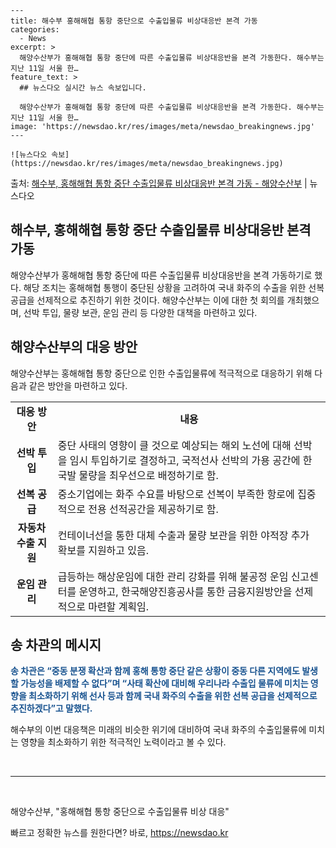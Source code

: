     ---
    title: 해수부 홍해해협 통항 중단으로 수출입물류 비상대응반 본격 가동
    categories:
      - News
    excerpt: >
      해양수산부가 홍해해협 통항 중단에 따른 수출입물류 비상대응반을 본격 가동한다. 해수부는 지난 11일 서울 한…
    feature_text: >
      ## 뉴스다오 실시간 뉴스 속보입니다.
    
      해양수산부가 홍해해협 통항 중단에 따른 수출입물류 비상대응반을 본격 가동한다. 해수부는 지난 11일 서울 한…
    image: 'https://newsdao.kr/res/images/meta/newsdao_breakingnews.jpg'
    ---
    
    ![뉴스다오 속보](https://newsdao.kr/res/images/meta/newsdao_breakingnews.jpg)

<p>출처: <a href="https://newsdao.kr/2979" rel="dofollow">해수부, 홍해해협 통항 중단 수출입물류 비상대응반 본격 가동 - 해양수산부</a> | 뉴스다오</p>

<h2 data-ke-size="size26"><b>해수부, 홍해해협 통항 중단 수출입물류 비상대응반 본격 가동</b></h2>

<p data-ke-size="size16">해양수산부가 홍해해협 통항 중단에 따른 수출입물류 비상대응반을 본격 가동하기로 했다. 해당 조치는 홍해해협 통행이 중단된 상황을 고려하여 국내 화주의 수출을 위한 선복 공급을 선제적으로 추진하기 위한 것이다. 해양수산부는 이에 대한 첫 회의를 개최했으며, 선박 투입, 물량 보관, 운임 관리 등 다양한 대책을 마련하고 있다.</p>

<h2 data-ke-size="size24"><b>해양수산부의 대응 방안</b></h2>

<p data-ke-size="size16">해양수산부는 홍해해협 통항 중단으로 인한 수출입물류에 적극적으로 대응하기 위해 다음과 같은 방안을 마련하고 있다.</p>

<table>
	<tr>
		<td style="text-align: center; height: 17px;"><b>대응 방안</b></td>
		<td style="text-align: center; height: 17px;"><b>내용</b></td>
	</tr>
	<tr>
		<td style="text-align: center; height: 17px;"><b>선박 투입</b></td>
		<td>중단 사태의 영향이 클 것으로 예상되는 해외 노선에 대해 선박을 임시 투입하기로 결정하고, 국적선사 선박의 가용 공간에 한국발 물량을 최우선으로 배정하기로 함.</td>
	</tr>
	<tr>
		<td style="text-align: center; height: 17px;"><b>선복 공급</b></td>
		<td>중소기업에는 화주 수요를 바탕으로 선복이 부족한 항로에 집중적으로 전용 선적공간을 제공하기로 함.</td>
	</tr>
	<tr>
		<td style="text-align: center; height: 17px;"><b>자동차 수출 지원</b></td>
		<td>컨테이너선을 통한 대체 수출과 물량 보관을 위한 야적장 추가 확보를 지원하고 있음.</td>
	</tr>
	<tr>
		<td style="text-align: center; height: 17px;"><b>운임 관리</b></td>
		<td>급등하는 해상운임에 대한 관리 강화를 위해 불공정 운임 신고센터를 운영하고, 한국해양진흥공사를 통한 금융지원방안을 선제적으로 마련할 계획임.</td>
	</tr>
</table>

<h2 data-ke-size="size24"><b>송 차관의 메시지</b></h2>

<p data-ke-size="size16"><b><span style="color: #1a5490;">송 차관은 “중동 분쟁 확산과 함께 홍해 통항 중단 같은 상황이 중동 다른 지역에도 발생할 가능성을 배제할 수 없다”며 “사태 확산에 대비해 우리나라 수출입 물류에 미치는 영향을 최소화하기 위해 선사 등과 함께 국내 화주의 수출을 위한 선복 공급을 선제적으로 추진하겠다”고 말했다.</span></b></p>

<p data-ke-size="size16">해수부의 이번 대응책은 미래의 비슷한 위기에 대비하여 국내 화주의 수출입물류에 미치는 영향을 최소화하기 위한 적극적인 노력이라고 볼 수 있다.</p>

<p data-ke-size="size16">&nbsp;</p>

<hr>

<p data-ke-size="size16">&nbsp;</p>

<p>해양수산부, "홍해해협 통항 중단으로 수출입물류 비상 대응"</p> 

빠르고 정확한 뉴스를 원한다면? 바로, <a href="https://newsdao.kr" rel="dofollow">https://newsdao.kr</a>


    
